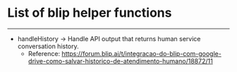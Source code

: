 <h1>List of blip helper functions</h1>
<hr/>

- handleHistory -> Handle API output that returns human service conversation history.
    - Reference: https://forum.blip.ai/t/integracao-do-blip-com-google-drive-como-salvar-historico-de-atendimento-humano/18872/11